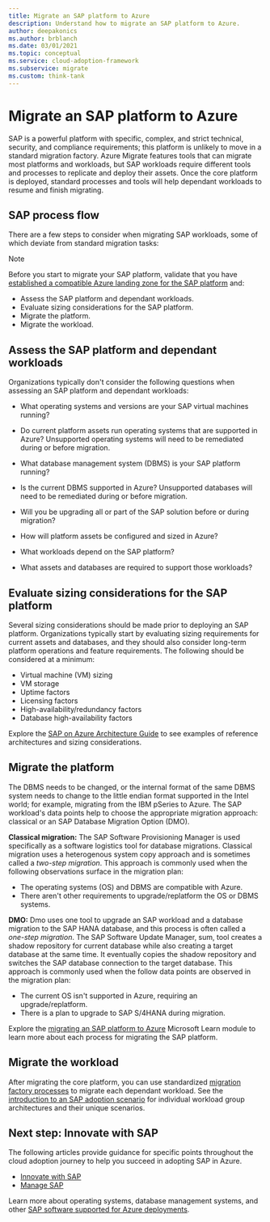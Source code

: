 ```yaml
---
title: Migrate an SAP platform to Azure
description: Understand how to migrate an SAP platform to Azure.
author: deepakonics
ms.author: brblanch
ms.date: 03/01/2021
ms.topic: conceptual
ms.service: cloud-adoption-framework
ms.subservice: migrate
ms.custom: think-tank
---
```


# Migrate an SAP platform to Azure

SAP is a powerful platform with specific, complex, and strict technical, security, and compliance requirements; this platform is unlikely to move in a standard migration factory. Azure Migrate features tools that can migrate most platforms and workloads, but SAP workloads require different tools and processes to replicate and deploy their assets. Once the core platform is deployed, standard processes and tools will help dependant workloads to resume and finish migrating.

## SAP process flow

There are a few steps to consider when migrating SAP workloads, some of which deviate from standard migration tasks:

> [!NOTE]
> Before you start to migrate your SAP platform, validate that you have [established a compatible Azure landing zone for the SAP platform](./ready.md) and:

- Assess the SAP platform and dependant workloads.
- Evaluate sizing considerations for the SAP platform.
- Migrate the platform.
- Migrate the workload.

## Assess the SAP platform and dependant workloads

Organizations typically don't consider the following questions when assessing an SAP platform and dependant workloads:

- What operating systems and versions are your SAP virtual machines running?

- Do current platform assets run operating systems that are supported in Azure? Unsupported operating systems will need to be remediated during or before migration.

- What database management system (DBMS) is your SAP platform running?

- Is the current DBMS supported in Azure? Unsupported databases will need to be remediated during or before migration.

- Will you be upgrading all or part of the SAP solution before or during migration?

- How will platform assets be configured and sized in Azure?

- What workloads depend on the SAP platform?

- What assets and databases are required to support those workloads?

## Evaluate sizing considerations for the SAP platform

Several sizing considerations should be made prior to deploying an SAP platform. Organizations typically start by evaluating sizing requirements for current assets and databases, and they should also consider long-term platform operations and feature requirements. The following should be considered at a minimum:

- Virtual machine (VM) sizing
- VM storage
- Uptime factors
- Licensing factors
- High-availability/redundancy factors
- Database high-availability factors

Explore the [SAP on Azure Architecture Guide](/azure/architecture/reference-architectures/sap/sap-overview?toc=/azure/cloud-adoption-framework/toc.json&bc=/azure/cloud-adoption-framework/_bread/toc.json) to see examples of reference architectures and sizing considerations.

## Migrate the platform

The DBMS needs to be changed, or the internal format of the same DBMS system needs to change to the little endian format supported in the Intel world; for example, migrating from the IBM pSeries to Azure. The SAP workload's data points help to choose the appropriate migration approach: classical or an SAP Database Migration Option (DMO).

**Classical migration:** The SAP Software Provisioning Manager is used specifically as a software logistics tool for database migrations. Classical migration uses a heterogenous system copy approach and is sometimes called a *two-step migration*. This approach is commonly used when the following observations surface in the migration plan:

- The operating systems (OS) and DBMS are compatible with Azure.
- There aren't other requirements to upgrade/replatform the OS or DBMS systems.

**DMO:** Dmo uses one tool to upgrade an SAP workload and a database migration to the SAP HANA database, and this process is often called a *one-step migration*. The SAP Software Update Manager, sum, tool creates a shadow repository for current database while also creating a target database at the same time. It eventually copies the shadow repository and switches the SAP database connection to the target database. This approach is commonly used when the follow data points are observed in the migration plan:

- The current OS isn't supported in Azure, requiring an upgrade/replatform.
- There is a plan to upgrade to SAP S/4HANA during migration.

Explore the [migrating an SAP platform to Azure](/learn/modules/migrate-sap-workloads-azure/) Microsoft Learn module to learn more about each process for migrating the SAP platform.

## Migrate the workload

After migrating the core platform, you can use standardized [migration factory processes](../../migrate/index.md) to migrate each dependant workload. See the [introduction to an SAP adoption scenario](./index.md) for individual workload group architectures and their unique scenarios.

## Next step: Innovate with SAP

The following articles provide guidance for specific points throughout the cloud adoption journey to help you succeed in adopting SAP in Azure.

- [Innovate with SAP](./innovate.md)
- [Manage SAP](./manage.md)

Learn more about operating systems, database management systems, and other [SAP software supported for Azure deployments](/azure/virtual-machines/workloads/sap/sap-supported-product-on-azure).
